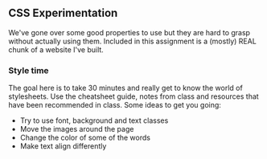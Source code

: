 ## CSS Experimentation

We've gone over some good properties to use but they are hard to grasp without actually using them. Included in this assignment is a  (mostly) REAL chunk of a website I've built.

### Style time

The goal here is to take 30 minutes and really get to know the world of stylesheets. Use the cheatsheet guide, notes from class and resources that have been recommended in class. Some ideas to get you going:

- Try to use font, background and text classes
- Move the images around the page
- Change the color of some of the words
- Make text align differently

